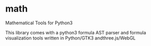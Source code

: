 # math
Mathematical Tools for Python3

This library comes with a python3 formula AST parser and formula visualization tools written in Python/GTK3 andthree.js/WebGL
